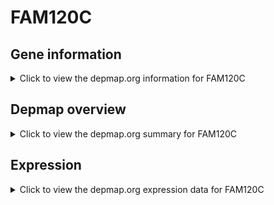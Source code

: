 <h1>FAM120C</h1>

<h2>Gene information</h2>
<details>
  <summary>Click to view the depmap.org information for FAM120C</summary>
  <p><a href="https://depmap.org/portal/gene/FAM120C?tab=about" target="_BLANK">Open page in a new tab...</a></p>
  <iframe src="https://depmap.org/portal/gene/FAM120C?tab=about" style="border:none;width:100%;height:800px"></iframe>
</details>

<h2>Depmap overview</h2>
<details>
  <summary>Click to view the depmap.org summary for FAM120C</summary>
  <p><a href="https://depmap.org/portal/gene/FAM120C?tab=overview" target="_BLANK">Open page in a new tab...</a></p>
  <iframe src="https://depmap.org/portal/gene/FAM120C?tab=overview" style="border:none;width:100%;height:800px"></iframe>
</details>

<h2>Expression</h2>
<details>
  <summary>Click to view the depmap.org expression data for FAM120C</summary>
  <p><a href="https://depmap.org/portal/gene/FAM120C?tab=characterization" target="_BLANK">Open page in a new tab...</a></p>
  <iframe src="https://depmap.org/portal/gene/FAM120C?tab=characterization" style="border:none;width:100%;height:800px"></iframe>
</details>


<!--
<h2>Reactome Pathway diagram</h2>
<details>
  <summary>Click to view the Reactome pathway for FAM120C</summary>
  <p><a href="PURL" target="_BLANK">Open page in a new tab...</a></p>
  PNAME
</details>
-->


